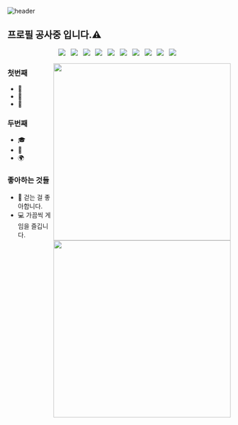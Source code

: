 <!--
**khj923265/khj923265** is a ✨ _special_ ✨ repository because its `README.md` (this file) appears on your GitHub profile.

Here are some ideas to get you started:

- 🔭 I’m currently working on ...
- 🌱 I’m currently learning ...
- 👯 I’m looking to collaborate on ...
- 🤔 I’m looking for help with ...
- 💬 Ask me about ...
- 📫 How to reach me: ...
- 😄 Pronouns: ...
- ⚡ Fun fact: ...
-->

![header](https://capsule-render.vercel.app/api?type=waving&color=auto&height=200&section=header&text=Hyungjun%20Kim&fontSize=50)

## 프로필 공사중 입니다.⚠️


<p align="center">
<img src="https://img.shields.io/badge/Java-339933?style=flat-square&logo=Java&logoColor=white"/></a> &nbsp
<img src="https://img.shields.io/badge/Spring-339933?style=flat-square&logo=Spring&logoColor=white"/></a> &nbsp
<img src="https://img.shields.io/badge/JavaScript-F7DF1E?style=flat-square&logo=JavaScript&logoColor=white"/></a> &nbsp
<img src="https://img.shields.io/badge/HTML5-E34F26?style=flat-square&logo=HTML5&logoColor=white"/> &nbsp
<img src="https://img.shields.io/badge/CSS3-1572B6?style=flat-square&logo=CSS3&logoColor=white"/></a> &nbsp
<img src="https://img.shields.io/badge/vuejs-%2335495e.svg?style=flat-square&logo=vuedotjs&logoColor=%234FC08D"/></a> &nbsp
<img src="https://img.shields.io/badge/Oracle-47A248?style=flat-square&logo=Oracle&logoColor=white"/></a> &nbsp
<img src="https://img.shields.io/badge/mysql-%2300f.svg?style=flat-square&logo=mysql&logoColor=white"/></a> &nbsp
<img src="https://img.shields.io/badge/Amazon AWS-232F3E?style=flat-square&logo=Amazon%20AWS&logoColor=white"/></a> &nbsp
<img src="https://img.shields.io/badge/IntelliJIDEA-000000.svg?style=flat-square&logo=intellij-idea&logoColor=white"/></a> &nbsp </p>  


<img align='right' src="http://mazassumnida.wtf/api/v2/generate_badge?boj=khj3265" width="400">

### 첫번째
- 🌱 
- 🥇 
- 🚅 

### 두번째
- 🎓 
- 💊 
- 🌍 

<img align='right' src="https://github-readme-stats.vercel.app/api?username=khj923265&show_icons=true&theme=dracula" width="400">

### 좋아하는 것들
- 🏃 걷는 걸 좋아합니다.
- 💻 가끔씩 게임을 즐깁니다.


